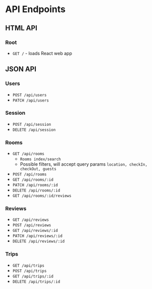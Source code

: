 # API Endpoints

## HTML API

### Root

- `GET /` - loads React web app

## JSON API

### Users

- `POST /api/users`
- `PATCH /api/users`

### Session

- `POST /api/session`
- `DELETE /api/session`

### Rooms

- `GET /api/rooms`
  - `Rooms index/search`
  - Possible filters, will accept query params `location, checkIn, checkOut, guests`
- `POST /api/rooms`
- `GET /api/rooms/:id`
- `PATCH /api/rooms/:id`
- `DELETE /api/rooms/:id`
- `GET /api/rooms/:id/reviews`

### Reviews

- `GET /api/reviews`
- `POST /api/reviews`
- `GET /api/reviews/:id`
- `PATCH /api/reviews/:id`
- `DELETE /api/reviews/:id`

### Trips

- `GET /api/trips`
- `POST /api/trips`
- `GET /api/trips/:id`
- `DELETE /api/trips/:id`
